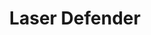 ---
layout: game
title: "Laser Defender"
platform: "Unity"
language: "C#"
permalink: /programming/games/laser_defender.html
youtube_link: "https://www.youtube.com/embed/OyY16KzU2P0"
project_image: "/assets/images/programming/laser_defender.png"
project_blurb: "Laser Defender was a fun Unity C# game based on a Galaga-type influence that was developed as part of a tutorial on Udemy. It was used to learn 2D collisions, events, player controls, and more from a top-down shooter perspective."
roles: "UI implementations, Level Design, Character Select functionality, C# scripting, User Input, Material Design"
platform_support: "Windows 10"
controls: "Mouse left click to choose options, Arrow Keys or WASD to move, optional controller input."
requires_privileges: "No"
actively_developing: "No"
what_i_learned: "I learned UI design, events, and how to dynamically change sprites to implement a rotation effect. I also learned how to dynamically spawn random sprites and animations that can be attached for cool gameplay effects."
---